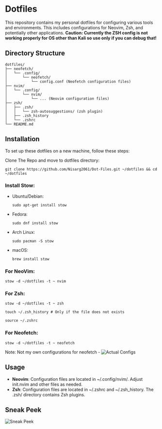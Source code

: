 # Dotfiles
This repository contains my personal dotfiles for configuring various tools and environments. This includes configurations for Neovim, Zsh, and potentially other applications.
**Caution: Currently the ZSH config is not working properly for OS other than Kali so use only if you can debug that!**

## Directory Structure

```
dotfiles/
├── neofetch/
│   └── .config/
│       └── neofetch/ 
│           └── config.conf (Neofetch configuration files)
├── nvim/
│   └── .config/
│       └── nvim/ 
│           └── ... (Neovim configuration files)
├── zsh/
│   ├── .zsh/
│   │   └── zsh-autosuggestions/ (zsh plugin)
│   ├── .zsh_history
│   └── .zshrc
└── README.md
```

## Installation
To set up these dotfiles on a new machine, follow these steps:

Clone The Repo and move to dotfiles directory:
```
git clone https://github.com/Nisarg2061/Dot-Files.git ~/dotfiles && cd ~/dotfiles
```

### Install Stow:

- Ubuntu/Debian:
  ```
  sudo apt-get install stow
  ```

- Fedora:
  ```
  sudo dnf install stow
  ```

- Arch Linux:
  ```
  sudo pacman -S stow
  ```

- macOS:
  ```
  brew install stow
  ```

### For NeoVim:
  ```
  stow -d ~/dotfiles -t ~ nvim
  ```

### For Zsh:
  ```
  stow -d ~/dotfiles -t ~ zsh
  ```
  
  ```
  touch ~/.zsh_history # Only if the file does not exists
  ```
  
  ```
  source ~/.zshrc
  ```

### For Neofetch:
  ```
  stow -d ~/dotfiles -t ~ neofetch
  ```
Note: Not my own configurations for neofetch - ![Actual Configs](https://github.com/neuromask/catppuccin-linux-theme)

## Usage
- **Neovim**: Configuration files are located in ~/.config/nvim/. Adjust init.nvim and other files as needed.
- **Zsh**: Configuration files are located in ~/.zshrc and ~/.zsh_history. The .zsh/ directory contains Zsh plugins.


## Sneak Peek
![Sneak Peek](https://github.com/user-attachments/assets/f475c089-86a0-4b1e-b662-7928597d476d)
